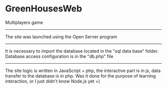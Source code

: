 # GreenHousesWeb
Multiplayers game
***************************************************
The site was launched using the Open Server program
****************************************************
It is necessary to import the database located in the "sql data base" folder. Database access configuration is in the "db.php" file
****************************************************

The site logic is written in JavaScript + php, the interactive part is in js, data transfer to the database is in php. 
Was it done for the purpose of learning interaction, or I just didn't know Node.js yet =)

